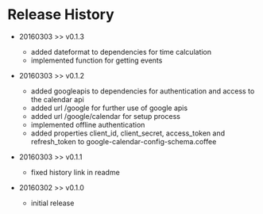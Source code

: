 # Release History

* 20160303 >> v0.1.3
	* added dateformat to dependencies for time calculation
	* implemented function for getting events
	
* 20160303 >> v0.1.2
	* added googleapis to dependencies for authentication and access to the calendar api
	* added url /google for further use of google apis
	* added url /google/calendar for setup process
	* implemented offline authentication
	* added properties client_id, client_secret, access_token and refresh_token to google-calendar-config-schema.coffee

* 20160303 >> v0.1.1
	* fixed history link in readme

* 20160302 >> v0.1.0
	* initial release